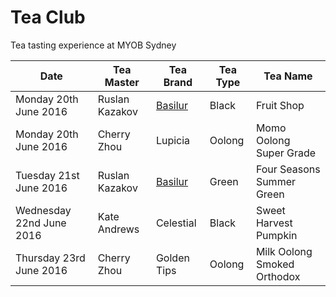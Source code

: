 # Tea Club
Tea tasting experience at MYOB Sydney

| Date                     | Tea Master        | Tea Brand   | Tea Type | Tea Name                              |
|--------------------------|-------------------|-------------|----------|---------------------------------------|
| Monday 20th June 2016    | Ruslan Kazakov    | [Basilur]   | Black    | Fruit Shop                            |
| Monday 20th June 2016    | Cherry Zhou       | Lupicia     | Oolong   | Momo Oolong Super Grade               |
| Tuesday 21st June 2016   | Ruslan Kazakov    | [Basilur]   | Green    | Four Seasons Summer Green             |
| Wednesday 22nd June 2016 | Kate Andrews      | Celestial   | Black    | Sweet Harvest Pumpkin                 |
| Thursday 23rd June 2016  | Cherry Zhou       | Golden Tips | Oolong   | Milk Oolong Smoked Orthodox           |

[Basilur]: http://www.basilurtea.com
